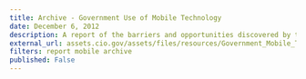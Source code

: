 ```yaml
---
title: Archive - Government Use of Mobile Technology
date: December 6, 2012
description: A report of the barriers and opportunities discovered by the Mobile Technology Tiger Team (MTTT) from surveys and interviews with 21 agencies on their use of mobile technologies.
external_url: assets.cio.gov/assets/files/resources/Government_Mobile_Technology_Barriers_Opportunities_and_Gaps.pdf
filters: report mobile archive
published: False
---
```

